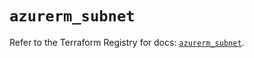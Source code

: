# `azurerm_subnet`

Refer to the Terraform Registry for docs: [`azurerm_subnet`](https://registry.terraform.io/providers/hashicorp/azurerm/4.50.0/docs/resources/subnet).
